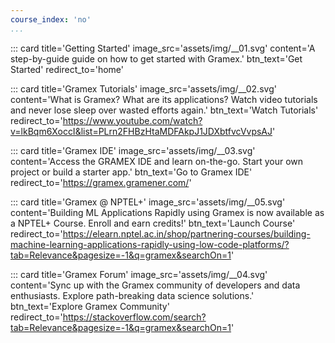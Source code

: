 ```yaml
---
course_index: 'no'
...
```


<div class="row" markdown="1">
::: card title='Getting Started' image_src='assets/img/__01.svg' content='A step-by-guide guide on how to get started with Gramex.' btn_text='Get Started' redirect_to='home'

::: card title='Gramex Tutorials' image_src='assets/img/__02.svg' content='What is Gramex? What are its applications? Watch video tutorials and never lose sleep over wasted efforts again.' btn_text='Watch Tutorials' redirect_to='https://www.youtube.com/watch?v=lkBqm6XoccI&list=PLrn2FHBzHtaMDFAkpJ1JDXbtfvcVvpsAJ'

::: card title='Gramex IDE' image_src='assets/img/__03.svg' content='Access the GRAMEX IDE and learn on-the-go. Start your own project or build a starter app.' btn_text='Go to Gramex IDE' redirect_to='https://gramex.gramener.com/'

::: card title='Gramex @ NPTEL+' image_src='assets/img/__05.svg' content='Building ML Applications Rapidly using Gramex is now available as a NPTEL+ Course. Enroll and earn credits!' btn_text='Launch Course' redirect_to='https://elearn.nptel.ac.in/shop/partnering-courses/building-machine-learning-applications-rapidly-using-low-code-platforms/?tab=Relevance&pagesize=-1&q=gramex&searchOn=1'

::: card title='Gramex Forum' image_src='assets/img/__04.svg' content='Sync up with the Gramex community of developers and data enthusiasts. Explore path-breaking data science solutions.' btn_text='Explore Gramex Community' redirect_to='https://stackoverflow.com/search?tab=Relevance&pagesize=-1&q=gramex&searchOn=1'
</div>
